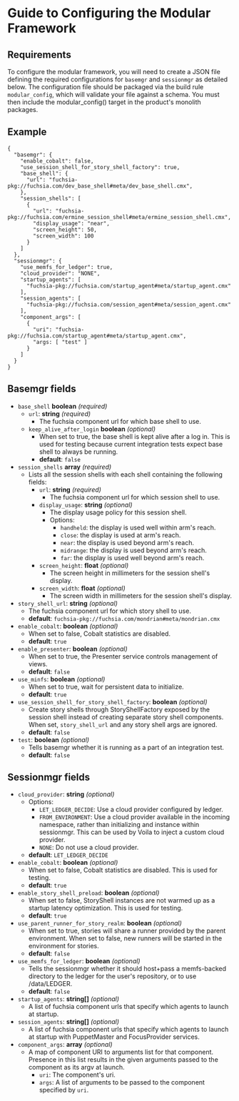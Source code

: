 # Guide to Configuring the Modular Framework

## Requirements

To configure the modular framework, you will need to create a JSON file defining
the required configurations for `basemgr` and `sessionmgr` as detailed below.
The configuration file should be packaged via the build rule `modular_config`,
which will validate your file against a schema. You must then include the
modular_config() target in the product's monolith packages.

## Example
```
{
  "basemgr": {
    "enable_cobalt": false,
    "use_session_shell_for_story_shell_factory": true,
    "base_shell": {
      "url": "fuchsia-pkg://fuchsia.com/dev_base_shell#meta/dev_base_shell.cmx",
    },
    "session_shells": [
      {
        "url": "fuchsia-pkg://fuchsia.com/ermine_session_shell#meta/ermine_session_shell.cmx",
        "display_usage": "near",
        "screen_height": 50,
        "screen_width": 100
      }
    ]
  },
  "sessionmgr": {
    "use_memfs_for_ledger": true,
    "cloud_provider": "NONE",
    "startup_agents": [
      "fuchsia-pkg://fuchsia.com/startup_agent#meta/startup_agent.cmx"
    ],
    "session_agents": [
      "fuchsia-pkg://fuchsia.com/session_agent#meta/session_agent.cmx"
    ],
    "component_args": [
      {
        "uri": "fuchsia-pkg://fuchsia.com/startup_agent#meta/startup_agent.cmx",
        "args: [ "test" ]
      }
    ]
  }
}
```

## Basemgr fields

* `base_shell` **boolean** *(required)*
    - `url`: **string** *(required)*
        * The fuchsia component url for which base shell to use.
    - `keep_alive_after_login` **boolean** *(optional)*
        * When set to true, the base shell is kept alive after a log in. This is
          used for testing because current integration tests expect base shell
          to always be running.
        * **default**: `false`
* `session_shells` **array** *(required)*
    - Lists all the session shells with each shell containing the following
      fields:
        - `url`: **string** *(required)*
            * The fuchsia component url for which session shell to use.
        - `display_usage`: **string** *(optional)*
            * The display usage policy for this session shell.
            * Options:
                - `handheld`: the display is used well within arm's reach.
                - `close`: the display is used at arm's reach.
                - `near`: the display is used beyond arm's reach.
                - `midrange`: the display is used beyond arm's reach.
                - `far`: the display is used well beyond arm's reach.
        - `screen_height`: **float** *(optional)*
            * The screen height in millimeters for the session shell's display.
        - `screen_width`: **float** *(optional)*
            * The screen width in millimeters for the session shell's display.
* `story_shell_url`: **string** *(optional)*
    - The fuchsia component url for which story shell to use.
    - **default**: `fuchsia-pkg://fuchsia.com/mondrian#meta/mondrian.cmx`
* `enable_cobalt`: **boolean** *(optional)*
    - When set to false, Cobalt statistics are disabled.
    - **default**: `true`
* `enable_presenter`: **boolean** *(optional)*
    - When set to true, the Presenter service controls management of views.
    - **default**: `false`
* `use_minfs`: **boolean** *(optional)*
    - When set to true, wait for persistent data to initialize.
    - **default**: `true`
* `use_session_shell_for_story_shell_factory`: **boolean** *(optional)*
    - Create story shells through StoryShellFactory exposed by the session shell
      instead of creating separate story shell components. When set,
      `story_shell_url` and any story shell args are ignored.
    - **default**: `false`
* `test`: **boolean** *(optional)*
    - Tells basemgr whether it is running as a part of an integration test.
    - **default**: `false`


## Sessionmgr fields

* `cloud_provider`: **string** *(optional)*
    - Options:
        * `LET_LEDGER_DECIDE`: Use a cloud provider configured by ledger.
        * `FROM_ENVIRONMENT`: Use a cloud provider available in the incoming
          namespace, rather than initializing and instance within sessionmgr.
          This can be used by Voila to inject a custom cloud provider.
        * `NONE`: Do not use a cloud provider.
    - **default**: `LET_LEDGER_DECIDE`
* `enable_cobalt`: **boolean** *(optional)*
    - When set to false, Cobalt statistics are disabled. This is used for
      testing.
    - **default**: `true`
* `enable_story_shell_preload`: **boolean** *(optional)*
    - When set to false, StoryShell instances are not warmed up as a startup
      latency optimization. This is used for testing.
    - **default**: `true`
* `use_parent_runner_for_story_realm`: **boolean** *(optional)*
    - When set to true, stories will share a runner provided by the parent
      environment. When set to false, new runners will be started in the
      environment for stories.
    - **default**: `false`
* `use_memfs_for_ledger`: **boolean** *(optional)*
    - Tells the sessionmgr whether it should host+pass a memfs-backed directory
      to the ledger for the user's repository, or to use /data/LEDGER.
    - **default**: `false`
* `startup_agents`: **string[]** *(optional)*
    - A list of fuchsia component urls that specify which agents to launch at
      startup.
* `session_agents`: **string[]** *(optional)*
    - A list of fuchsia component urls that specify which agents to launch at
      startup with PuppetMaster and FocusProvider services.
* `component_args`: **array** *(optional)*
    - A map of component URI to arguments list for that component. Presence in
      this list results in the given arguments passed to the component as its
      argv at launch.
        * `uri`: The component's uri.
        * `args`: A list of arguments to be passed to the component specified by
                  `uri`.